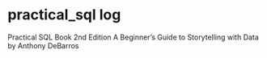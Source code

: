 # practical_sql log
Practical SQL Book 
2nd Edition A Beginner’s Guide to Storytelling with Data
by Anthony DeBarros
